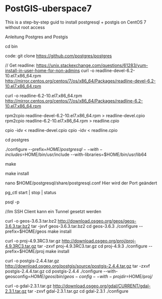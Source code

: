 # PostGIS-uberspace7
This is a step-by-step guid to install postgresql + postgis on CentOS 7 without root access

Anleitung Postgres and Postgis

cd bin

code: git clone https://github.com/postgres/postgres

// Get readline: https://unix.stackexchange.com/questions/61283/yum-install-in-user-home-for-non-admins
curl -o readline-devel-6.2-10.el7.x86_64.rpm http://mirror.centos.org/centos/7/os/x86_64/Packages/readline-devel-6.2-10.el7.x86_64.rpm

curl -o readline-6.2-10.el7.x86_64.rpm http://mirror.centos.org/centos/7/os/x86_64/Packages/readline-6.2-10.el7.x86_64.rpm

rpm2cpio readline-devel-6.2-10.el7.x86_64.rpm > readline-devel.cpio
rpm2cpio readline-6.2-10.el7.x86_64.rpm > readline.cpio

cpio -idv < readline-devel.cpio
cpio -idv < readline.cpio

cd postgres

./configure --prefix=$HOME/postgresql --with-includes=$HOME/bin/usr/include --with-libraries=$HOME/bin/usr/lib64

make

make install

nano $HOME/postgresql/share/postgresql.conf
Hier wird der Port geändert

pg_ctl start | stop | status

psql -p <PORTNUMMER>

//Im SSH Client kann ein Tunnel gesetzt werden

curl -o geos-3.6.3.tar.bz2 http://download.osgeo.org/geos/geos-3.6.3.tar.bz2
tar -jxvf geos-3.6.3.tar.bz2
cd geos-3.6.3
./configure --prefix=$HOME/geos
make install




curl -o proj-4.9.3RC3.tar.gz http://download.osgeo.org/proj/proj-4.9.3RC3.tar.gz
tar -zxvf proj-4.9.3RC3.tar.gz
cd proj-4.9.3
./configure --prefix=$HOME/proj
make install

curl -o postgis-2.4.4.tar.gz http://download.osgeo.org/postgis/source/postgis-2.4.4.tar.gz
tar -zxvf postgis-2.4.4.tar.gz
cd postgis-2.4.4
./configure --with-geosconfig=$HOME/geos/bin/geos-config --with-projdir=$HOME/proj/

curl -o gdal-2.3.1.tar.gz http://download.osgeo.org/gdal/CURRENT/gdal-2.3.1.tar.gz
tar -zxvf gdal-2.3.1.tar.gz
cd gdal-2.3.1
./configure
